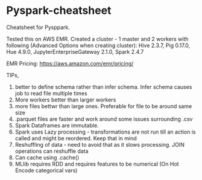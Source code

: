 # Pyspark-cheatsheet

Cheatsheet for Pysppark. 

Tested this on AWS EMR.
Created a cluster - 1 master and 2 workers with following (Advanced Options when creating cluster): Hive 2.3.7, Pig 0.17.0, Hue 4.9.0, JupyterEnterpriseGateway 2.1.0, Spark 2.4.7

EMR Pricing: https://aws.amazon.com/emr/pricing/

TIPs,
1) better to define schema rather than infer schema. Infer schema causes job to read file multiple times
2) More workers better than larger workers
3) more files bettwr than large ones. Preferable for file to be around same size
4) .parquet files are faster and work around some issues surrounding .csv
5) Spark Dataframes are immutable.
6) Spark uses Lazy processing - transformations are not run till an action is called and might be reordered. Keep that in mind
7) Reshuffling of data - need to avoid that as it slows processing. JOIN operations can reshuffle data
8) Can cache using .cache()
9) MLlib requires RDD and requires features to be numerical (On Hot Encode categorical vars)
